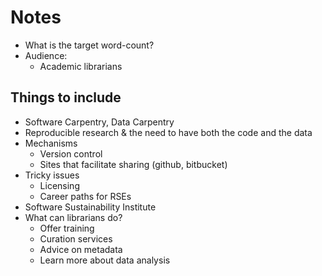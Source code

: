 # Notes #

- What is the target word-count?
- Audience:
    - Academic librarians

## Things to include ##

- Software Carpentry, Data Carpentry
- Reproducible research & the need to have both the code and the data
- Mechanisms
	- Version control
	- Sites that facilitate sharing (github, bitbucket)
- Tricky issues
	- Licensing
	- Career paths for RSEs
- Software Sustainability Institute
- What can librarians do?
	- Offer training
	- Curation services
	- Advice on metadata
	- Learn more about data analysis
